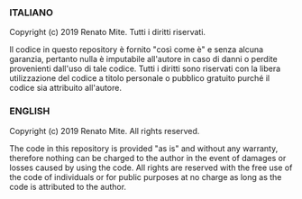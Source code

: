 ### ITALIANO
﻿Copyright (c) 2019 Renato Mite. Tutti i diritti riservati.

Il codice in questo repository è fornito "così come è" e senza alcuna garanzia, pertanto nulla è imputabile all'autore in caso di danni o perdite provenienti dall'uso di tale codice. Tutti i diritti sono riservati con la libera utilizzazione del codice a titolo personale o pubblico gratuito purché il codice sia attribuito all'autore.

### ENGLISH
﻿Copyright (c) 2019 Renato Mite. All rights reserved.

The code in this repository is provided "as is" and without any warranty, therefore nothing can be charged to the author in the event of damages or losses caused by using the code. All rights are reserved with the free use of the code of individuals or for public purposes at no charge as long as the code is attributed to the author.
